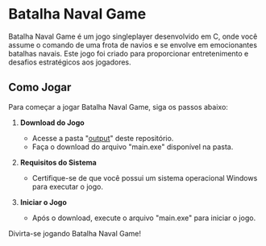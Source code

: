# Batalha Naval Game

Batalha Naval Game é um jogo singleplayer desenvolvido em C, onde você assume o comando de uma frota de navios e se envolve em emocionantes batalhas navais. Este jogo foi criado para proporcionar entretenimento e desafios estratégicos aos jogadores.

## Como Jogar

Para começar a jogar Batalha Naval Game, siga os passos abaixo:

1. **Download do Jogo**
   - Acesse a pasta "[output](output/)" deste repositório.
   - Faça o download do arquivo "main.exe" disponível na pasta.

2. **Requisitos do Sistema**
   - Certifique-se de que você possui um sistema operacional Windows para executar o jogo.

3. **Iniciar o Jogo**
   - Após o download, execute o arquivo "main.exe" para iniciar o jogo.

Divirta-se jogando Batalha Naval Game!
